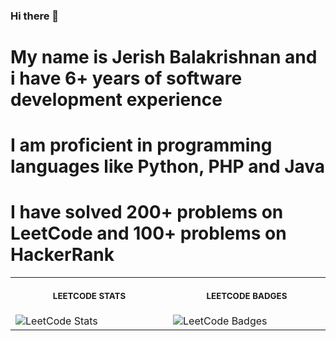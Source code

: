 ### Hi there 👋

# My name is Jerish Balakrishnan and i have 6+ years of software development experience
# I am proficient in programming languages like Python, PHP and Java
# I have solved 200+ problems on LeetCode and 100+ problems on HackerRank

<table>
<tr>
<th align="center">
<img width="441" height="1">
<p> 
<small>
LEETCODE STATS
</small>
</p>
</th>
<th align="center">
<img width="441" height="1">
<p> 
<small>
LEETCODE BADGES
</small>
</p>
</th>
</tr>
<tr>
<td>
<img src="https://leetcard.jacoblin.cool/Jerish_Balakrishnan?ext=contest&font=Dancing_Script" alt="LeetCode Stats"/>
</td>
<td>
<img src="https://leetcode-badge-showcase.vercel.app/api?username=Jerish_Balakrishnan&theme=leafy" alt="LeetCode Badges"/>
</td>
</tr>
</table>
